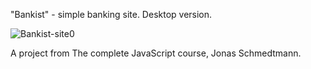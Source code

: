 "Bankist" - simple banking site. Desktop version.


![Bankist-site0](https://user-images.githubusercontent.com/125043957/221358180-ab84ce6b-ec6a-4f5a-97bb-3059de30e564.png)


A project from The complete JavaScript course, Jonas Schmedtmann.

